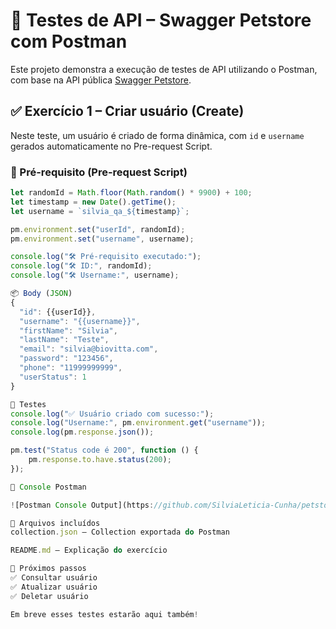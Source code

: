 # 🧪 Testes de API – Swagger Petstore com Postman

Este projeto demonstra a execução de testes de API utilizando o Postman, com base na API pública [Swagger Petstore](https://petstore.swagger.io/).

## ✅ Exercício 1 – Criar usuário (Create)

Neste teste, um usuário é criado de forma dinâmica, com `id` e `username` gerados automaticamente no Pre-request Script.

### 🔧 Pré-requisito (Pre-request Script)

```javascript
let randomId = Math.floor(Math.random() * 9900) + 100;
let timestamp = new Date().getTime();
let username = `silvia_qa_${timestamp}`;

pm.environment.set("userId", randomId);
pm.environment.set("username", username);

console.log("🛠️ Pré-requisito executado:");
console.log("🛠️ ID:", randomId);
console.log("🛠️ Username:", username);

📦 Body (JSON)
{
  "id": {{userId}},
  "username": "{{username}}",
  "firstName": "Silvia",
  "lastName": "Teste",
  "email": "silvia@biovitta.com",
  "password": "123456",
  "phone": "11999999999",
  "userStatus": 1
}

🧪 Testes
console.log("✅ Usuário criado com sucesso:");
console.log("Username:", pm.environment.get("username"));
console.log(pm.response.json());

pm.test("Status code é 200", function () {
    pm.response.to.have.status(200);
});

📸 Console Postman

![Postman Console Output](https://github.com/SilviaLeticia-Cunha/petstore-crud-postman/raw/main/console-create.png)

📁 Arquivos incluídos
collection.json – Collection exportada do Postman

README.md – Explicação do exercício

🚀 Próximos passos
✅ Consultar usuário
✅ Atualizar usuário
✅ Deletar usuário

Em breve esses testes estarão aqui também!
